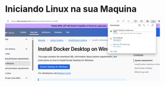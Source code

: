 # Iniciando Linux na sua Maquina

<img src="https://github.com/JosiTubaroski/Airflow_Preparar_Ambiente/blob/main/img/Docker_Windows.png">

